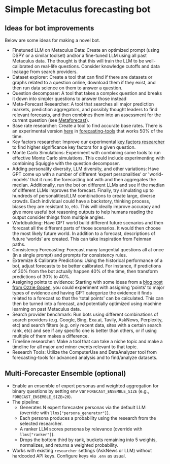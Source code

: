 # Simple Metaculus forecasting bot

## Ideas for bot improvements
Below are some ideas for making a novel bot.
- Finetuned LLM on Metaculus Data: Create an optimized prompt (using DSPY or a similar toolset) and/or a fine-tuned LLM using all past Metaculus data. The thought is that this will train the LLM to be well-calibrated on real-life questions. Consider knowledge cutoffs and data leakage from search providers.
- Dataset explorer: Create a tool that can find if there are datasets or graphs related to a question online, download them if they exist, and then run data science on them to answer a question.
- Question decomposer: A tool that takes a complex question and breaks it down into simpler questions to answer those instead
- Meta-Forecast Researcher: A tool that searches all major prediction markets, prediction aggregators, and possibly thought leaders to find relevant forecasts, and then combines them into an assessment for the current question (see [Metaforecast](https://metaforecast.org/)).
- Base rate researcher: Create a tool to find accurate base rates. There is an experimental version [here](https://forecasting-tools.streamlit.app/base-rate-generator) in [forecasting-tools](https://github.com/Metaculus/forecasting-tools) that works 50% of the time.
- Key factors researcher: Improve our experimental [key factors researcher](https://forecasting-tools.streamlit.app/key-factors) to find higher significance key factors for a given question.
- Monte Carlo Simulations: Experiment with combining some tools to run effective Monte Carlo simulations. This could include experimenting with combining Squiggle with the question decomposer.
- Adding personality diversity, LLM diversity, and other variations: Have GPT come up with a number of different ‘expert personalities’ or 'world-models' that it runs the forecasting bot with and then aggregates the median. Additionally, run the bot on different LLMs and see if the median of different LLMs improves the forecast. Finally, try simulating up to hundreds of personalities/LLM combinations to create large, diverse crowds. Each individual could have a backstory, thinking process, biases they are resistant to, etc. This will ideally improve accuracy and give more useful bot reasoning outputs to help humans reading the output consider things from multiple angles.
- Worldbuilding: Have GPT world build different future scenarios and then forecast all the different parts of those scenarios. It would then choose the most likely future world. In addition to a forecast, descriptions of future ‘worlds’ are created. This can take inspiration from Feinman paths.
- Consistency Forecasting: Forecast many tangential questions all at once (in a single prompt) and prompts for consistency rules.
- Extremize & Calibrate Predictions: Using the historical performance of a bot, adjust forecasts to be better calibrated. For instance, if predictions of 30% from the bot actually happen 40% of the time, then transform predictions of 30% to 40%.
- Assigning points to evidence: Starting with some ideas from a [blog post from Ozzie Gooen](https://forum.effectivealtruism.org/posts/mrAZFnEjsQAQPJvLh/using-points-to-rate-different-kinds-of-evidence), you could experiment with assigning ‘points’ to major types of evidence and having GPT categorize the evidence it finds related to a forecast so that the ‘total points’ can be calculated. This can then be turned into a forecast, and potentially optimized using machine learning on past Metaculus data.
- Search provider benchmark: Run bots using different combinations of search providers (e.g. Google, Bing, Exa.ai, Tavily, AskNews, Perplexity, etc) and search filters (e.g. only recent data, sites with a certain search rank, etc) and see if any specific one is better than others, or if using multiple of them makes a difference.
- Timeline researcher: Make a tool that can take a niche topic and make a timeline for all major and minor events relevant to that topic.
- Research Tools: Utilize the ComputerUse and DataAnalyzer tool from forecasting-tools for advanced analysis and to find/analyze datasets.

## Multi‑Forecaster Ensemble (optional)
- Enable an ensemble of expert personas and weighted aggregation for binary questions by setting env var `FORECAST_ENSEMBLE_SIZE` (e.g., `FORECAST_ENSEMBLE_SIZE=20`).
- The pipeline:
  - Generates N expert forecaster personas via the default LLM (override with `llms["persona_generator"]`).
  - Each persona produces a probability using the research from the selected researcher.
  - A ranker LLM scores personas by relevance (override with `llms["ranker"]`).
  - Drops the bottom third by rank, buckets remaining into 5 weights, normalizes, and returns a weighted probability.
- Works with existing `researcher` settings (AskNews or LLM) without hardcoded API keys. Configure keys via `.env` as usual.
